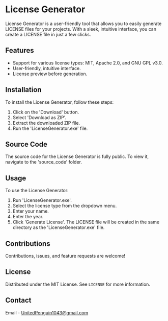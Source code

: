 # License Generator

License Generator is a user-friendly tool that allows you to easily generate LICENSE files for your projects. With a sleek, intuitive interface, you can create a LICENSE file in just a few clicks. 

## Features

- Support for various license types: MIT, Apache 2.0, and GNU GPL v3.0.
- User-friendly, intuitive interface.
- License preview before generation.

## Installation

To install the License Generator, follow these steps:

1. Click on the 'Download' button.
2. Select 'Download as ZIP'.
3. Extract the downloaded ZIP file.
4. Run the 'LicenseGenerator.exe' file.

## Source Code

The source code for the License Generator is fully public. To view it, navigate to the 'source_code' folder.

## Usage

To use the License Generator:

1. Run 'LicenseGenerator.exe'.
2. Select the license type from the dropdown menu.
3. Enter your name.
4. Enter the year.
5. Click 'Generate License'. The LICENSE file will be created in the same directory as the 'LicenseGenerator.exe' file.

## Contributions

Contributions, issues, and feature requests are welcome! 

## License

Distributed under the MIT License. See `LICENSE` for more information.

## Contact

Email - UnitedPenguin1043@gmail.com
